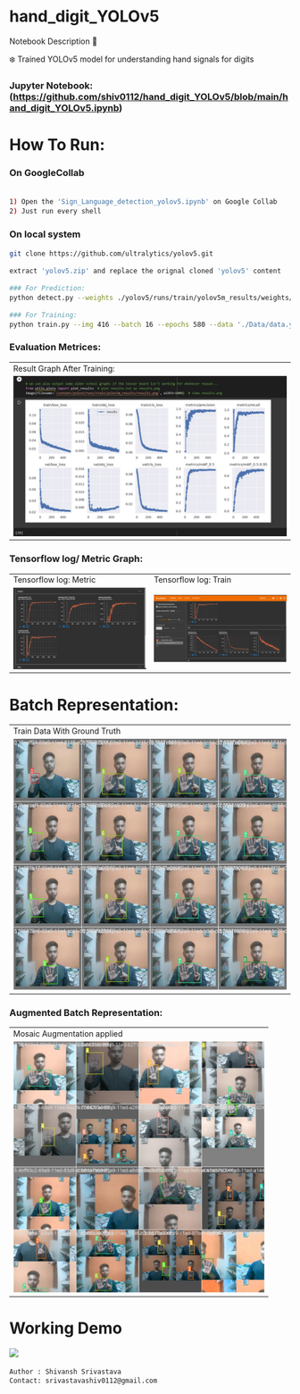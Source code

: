 # hand_digit_YOLOv5

Notebook Description 📄

❄️ Trained YOLOv5 model for understanding hand signals for digits

### Jupyter Notebook: (https://github.com/shiv0112/hand_digit_YOLOv5/blob/main/hand_digit_YOLOv5.ipynb)

# How To Run:
### On GoogleCollab
```bash

1) Open the 'Sign_Language_detection_yolov5.ipynb' on Google Collab
2) Just run every shell

```

### On local system
```bash
git clone https://github.com/ultralytics/yolov5.git
```
```bash
extract 'yolov5.zip' and replace the orignal cloned 'yolov5' content
```
```bash
### For Prediction:
python detect.py --weights ./yolov5/runs/train/yolov5m_results/weights/best.pt --img 416 --conf 0.5 --source ./Data/test/images
```
```bash
### For Training:
python train.py --img 416 --batch 16 --epochs 580 --data './Data/data.yaml' --cfg ./yolov5/models/custom_yolov5m.yaml --weights 'yolov5m.pt'  --name yolov5m_results  --cache
```

### Evaluation Metrices:
 <table>
  <tr>
    <td>Result Graph After Training:</td>
  </tr>
  <tr>
    <td><img src="screenshots/results_graph.jpg" ></td>
  </tr>
 </table>

### Tensorflow log/ Metric Graph:
 <table>
  <tr>
    <td>Tensorflow log: Metric</td>
    <td>Tensorflow log: Train</td>
  </tr>
  <tr>
    <td><img src="screenshots//tensorflowlog.jpg" ></td>
    <td><img src="screenshots//tensorflowlog2.jpg"> </td>
  </tr>
 </table>

  # Batch Representation:
 <table>
  <tr>
    <td>Train Data With Ground Truth</td>
  </tr>
  <tr>
    <td><img   height="450" src="screenshots/0.jpeg" ></td>
  </tr>
 </table>

### Augmented Batch Representation:

<table>
  <tr>
    <td>Mosaic Augmentation applied</td>
  </tr>
  <tr>
    <td><img   height="450" src="screenshots/1.jpeg" ></td>
  </tr>
 </table>

# Working Demo
<img   height="450" src="screenshots/demo_0.gif" >

```bash
Author : Shivansh Srivastava
Contact: srivastavashiv0112@gmail.com
```


